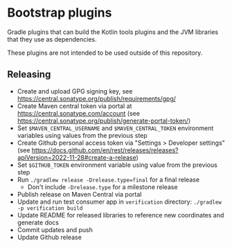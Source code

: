 # Bootstrap plugins

Gradle plugins that can build the Kotlin tools plugins and the JVM libraries that they use as dependencies.

These plugins are not intended to be used outside of this repository.

## Releasing

- Create and upload GPG signing key, see https://central.sonatype.org/publish/requirements/gpg/
- Create Maven central token via portal at https://central.sonatype.com/account (see https://central.sonatype.org/publish/generate-portal-token/)
- Set `$MAVEN_CENTRAL_USERNAME` and `$MAVEN_CENTRAL_TOKEN` environment variables using values from the previous step
- Create Github personal access token via "Settings > Developer settings" (see https://docs.github.com/en/rest/releases/releases?apiVersion=2022-11-28#create-a-release)
- Set `$GITHUB_TOKEN` environment variable using value from the previous step
- Run `./gradlew release -Drelease.type=final` for a final release
  - Don't include `-Drelease.type` for a milestone release
- Publish release on Maven Central via portal
- Update and run test consumer app in `verification` directory: `./gradlew -p verification build`
- Update README for released libraries to reference new coordinates and generate docs
- Commit updates and push
- Update Github release

